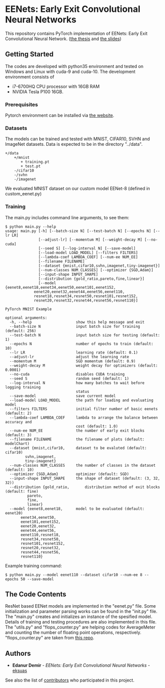 # EENets: Early Exit Convolutional Neural Networks
This repository contains PyTorch implementation of EENets: Early Exit Convolutional Neural Network. ([the thesis](https://drive.google.com/file/d/1tnLPd2Jiqm3WdVYKYAMv6dF_XpjS9vfu/view) and [the slides](https://drive.google.com/open?id=1IJKm0XygD2yPA1jCSgNdAhApGWM76lFf))

## Getting Started

The codes are developed with python35 environment and tested on Windows and Linux with cuda-9 and cuda-10. The development environment consists of
 * i7-6700HQ CPU processor with 16GB RAM 
 * NVIDIA Tesla P100 16GB.

### Prerequisites

Pytorch environment can be installed via [the website](https://pytorch.org/get-started/locally/).

### Datasets

The models can be trained and tested with MNIST, CIFAR10, SVHN and ImageNet datasets. Data is expected to be in the directory "../data".

```
+/data
    +/mnist
       + training.pt
       + test.pt
    -/cifar10
    -/svhn
    -/imagenet
```

We evaluated MNIST dataset on our custom model EENet-8 (defined in custom_eenet.py) 

### Training

The main.py includes command line arguments, to see them:
```
$ python main.py --help
usage: main.py [-h] [--batch-size N] [--test-batch N] [--epochs N] [--lr LR]
               [--adjust-lr] [--momentum M] [--weight-decay M] [--no-cuda]
               [--seed S] [--log-interval N] [--save-model]
               [--load-model LOAD_MODEL] [--filters FILTERS]
               [--lambda-coef LAMBDA_COEF] [--num-ee NUM_EE]
               [--filename FILENAME]
               [--dataset {mnist,cifar10,svhn,imagenet,tiny-imagenet}]
               [--num-classes NUM_CLASSES] [--optimizer {SGD,Adam}]
               [--input-shape INPUT_SHAPE]
               [--distribution {gold_ratio,pareto,fine,linear}]
               [--model {eenet8,eenet18,eenet34,eenet50,eenet101,eenet152,
			 eenet20,eenet32,eenet44,eenet56,eenet110,
			 resnet18,resnet34,resnet50,resnet101,resnet152,
			 resnet20,resnet32,resnet44,resnet56,resnet110}]

PyTorch MNIST Example

optional arguments:
  -h, --help            		show this help message and exit
  --batch-size N        		input batch size for training (default: 256)
  --test-batch N        		input batch size for testing (default: 1)
  --epochs N            		number of epochs to train (default: 10)
  --lr LR               		learning rate (default: 0.1)
  --adjust-lr           		adjust the learning rate
  --momentum M          		SGD momentum (default: 0.9)
  --weight-decay M      		weight decay for optimizers (default: 0.0001)
  --no-cuda             		disables CUDA training
  --seed S              		random seed (default: 1)
  --log-interval N      		how many batches to wait before logging training
								status
  --save-model          		save current model
  --load-model LOAD_MODEL		the path for loading and evaluating model
  --filters FILTERS     		initial filter number of basic eenets (default: 2)
  --lambda-coef LAMBDA_COEF		lambda to arrange the balance between accuracy and
								cost (default: 1.0)
  --num-ee NUM_EE       		the number of early exit blocks (default: 3)
  --filename FILENAME   		the filename of plots (default: modelChart)
  --dataset {mnist,cifar10,		dataset to be evaluted (default: cifar10)
	     svhn,imagenet,
	     tiny-imagenet}	
  --num-classes NUM_CLASSES		the number of classes in the dataset (default: 10)
  --optimizer {SGD,Adam}		optimizer (default: SGD)
  --input-shape INPUT_SHAPE		the shape of dataset (default: (3, 32, 32))
  --distribution {gold_ratio,		distribution method of exit blocks (default: fine)
		  pareto,
		  fine,
		  linear}
  --model {eenet8,eenet18,		model to be evaluated (default: eenet20)
	   eenet34,eenet50,
	   eenet101,eenet152,
	   eenet20,eenet32,
	   eenet44,eenet56,
	   eenet110,resnet18,
	   resnet34,resnet50,
	   resnet101,resnet152,
	   resnet20,resnet32,
	   resnet44,resnet56,
	   resnet110}
```

Example training command:
```
$ python main.py --model eenet110 --dataset cifar10 --num-ee 8 --epochs 50 --save-model
```

## The Code Contents

ResNet based EENet models are implemented in the "eenet.py" file. Some initialization and parameter parsing works can be found in the "init.py" file. The "main.py" creates and initializes an instance of the spesified model. Details of training and testing procedures are also implemented in this file. The "utils.py" and "flops_counter.py" are helping codes for AverageMeter and counting the number of floating point operations, respectively. "flops_counter.py" are taken from [this repo](https://github.com/sovrasov/flops-counter.pytorch).

## Authors

* **Edanur Demir** - *EENets: Early Exit Convolutional Neural Networks* - [eksuas](https://github.com/eksuas)

See also the list of [contributors](https://github.com/your/project/contributors) who participated in this project.

